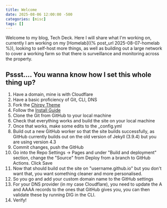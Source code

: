 ```yaml
---
title: Welcome
date: 2025-08-06 12:00:00 -500
categories: [misc]
tags: []
---
```


Welcome to my blog, Tech Deck. Here I will share what I'm working on, currently I am working on my [Homelab]({% post_url 2025-08-07-homelab %}), looking to self-host more things, as well as building out a large network to cover a working farm so that there is surveillance and monitoring across the property.

## Pssst.... You wanna know how I set this whole thing up?

1. Have a domain, mine is with Cloudflare
2. Have a basic proficiency of Git, CLI, DNS
3. Fork the [Chirpy Theme](https://github.com/cotes2020/chirpy-starter)
4. Follow the [Install Guide](https://jekyllrb.com/docs/installation/)
5. Clone the Git from GitHub to your local machine
6. Check that everything works and build the site on your local machine
7. Once that works, make some edits to the _config.yml
8. Build out a new GitHub worker so that the site builds successfully, as GitHub currently builds out on the old version of Jekyll (3.9.4) but you are using version 4.3
9. Commit changes, push the GitHub
10. Go into the Repo Settings -> Pages and under "Build and deployment" section, change the "Source" from Deploy from a branch to GitHub Actions. Click Save
11. Now that should build out the site on "username.github.io" but you don't want that, you want something cleaner and more personalised.
12. So you go and add your custom domain name to the GitHub settings
13. For your DNS provider (in my case Cloudflare), you need to update the A and AAAA records to the ones that GitHub gives you, you can then validate these by running DIG in the CLI.
14. Verify!
